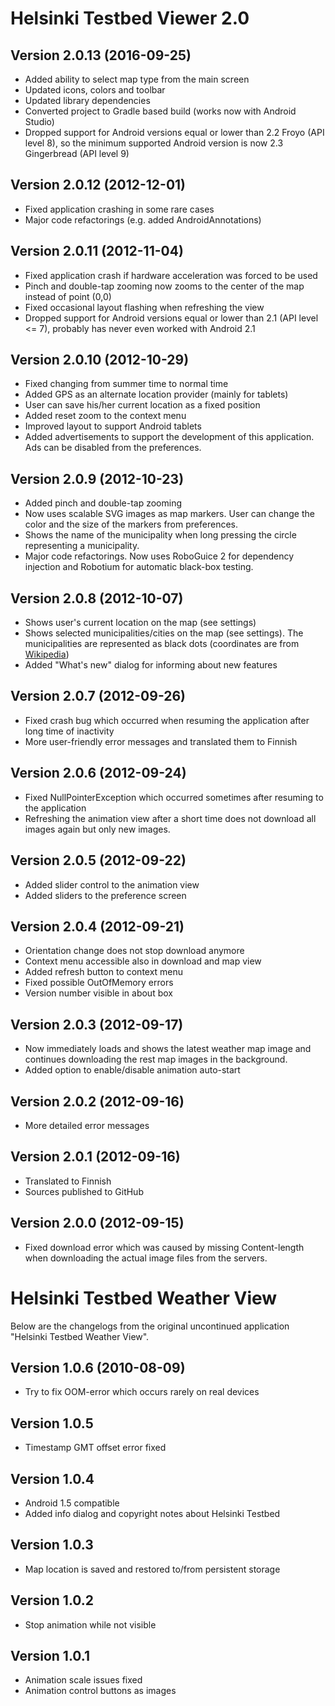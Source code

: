 Helsinki Testbed Viewer 2.0
=============

Version 2.0.13 (2016-09-25)
---------------------------

* Added ability to select map type from the main screen
* Updated icons, colors and toolbar
* Updated library dependencies
* Converted project to Gradle based build (works now with Android Studio)
* Dropped support for Android versions equal or lower than 2.2 Froyo (API level 8),
so the minimum supported Android version is now 2.3 Gingerbread (API level 9)

Version 2.0.12 (2012-12-01)
-------

* Fixed application crashing in some rare cases
* Major code refactorings (e.g. added AndroidAnnotations)

Version 2.0.11 (2012-11-04)
-------

* Fixed application crash if hardware acceleration was forced to be used
* Pinch and double-tap zooming now zooms to the center of the map instead of point (0,0)
* Fixed occasional layout flashing when refreshing the view
* Dropped support for Android versions equal or lower than 2.1 (API level <= 7),
probably has never even worked with Android 2.1


Version 2.0.10 (2012-10-29)
-------

* Fixed changing from summer time to normal time
* Added GPS as an alternate location provider (mainly for tablets)
* User can save his/her current location as a fixed position
* Added reset zoom to the context menu
* Improved layout to support Android tablets
* Added advertisements to support the development of this application.
Ads can be disabled from the preferences.


Version 2.0.9 (2012-10-23)
-------

* Added pinch and double-tap zooming
* Now uses scalable SVG images as map markers. User can change the color and
the size of the markers from preferences.
* Shows the name of the municipality when long pressing the circle representing a municipality.
* Major code refactorings. Now uses RoboGuice 2 for dependency injection
and Robotium for automatic black-box testing.


Version 2.0.8 (2012-10-07)
-------

* Shows user's current location on the map (see settings)
* Shows selected municipalities/cities on the map (see settings). The municipalities are
represented as black dots (coordinates are from
[Wikipedia](http://fi.wikipedia.org/wiki/Luettelo_Suomen_kuntien_koordinaateista))
* Added "What's new" dialog for informing about new features


Version 2.0.7 (2012-09-26)
-------

* Fixed crash bug which occurred when resuming the application after long time of inactivity
* More user-friendly error messages and translated them to Finnish


Version 2.0.6 (2012-09-24)
-------

* Fixed NullPointerException which occurred sometimes after resuming to the application
* Refreshing the animation view after a short time does not download all images again but only new images.


Version 2.0.5 (2012-09-22)
-------

* Added slider control to the animation view
* Added sliders to the preference screen


Version 2.0.4 (2012-09-21)
-------

* Orientation change does not stop download anymore
* Context menu accessible also in download and map view
* Added refresh button to context menu
* Fixed possible OutOfMemory errors
* Version number visible in about box


Version 2.0.3 (2012-09-17)
-------

* Now immediately loads and shows the latest weather map image and continues downloading
the rest map images in the background.
* Added option to enable/disable animation auto-start


Version 2.0.2 (2012-09-16)
-------

* More detailed error messages


Version 2.0.1 (2012-09-16)
-------

* Translated to Finnish
* Sources published to GitHub

Version 2.0.0 (2012-09-15)
-------

* Fixed download error which was caused by missing Content-length when
downloading the actual image files from the servers.


Helsinki Testbed Weather View
=============

Below are the changelogs from the original uncontinued application "Helsinki Testbed Weather View".

Version 1.0.6 (2010-08-09)
-------

* Try to fix OOM-error which occurs rarely on real devices

Version 1.0.5
-------

* Timestamp GMT offset error fixed

Version 1.0.4
-------

* Android 1.5 compatible
* Added info dialog and copyright notes about Helsinki Testbed

Version 1.0.3
-------

* Map location is saved and restored to/from persistent storage

Version 1.0.2
-------

* Stop animation while not visible

Version 1.0.1
-------

* Animation scale issues fixed
* Animation control buttons as images
